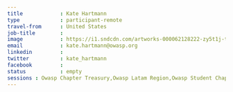 ```yaml
---
title            : Kate Hartmann
type             : participant-remote
travel-from      : United States
job-title        :
image            : https://i1.sndcdn.com/artworks-000062128222-zy5t1j-t500x500.jpg
email            : kate.hartmann@owasp.org
linkedin         :
twitter          : kate_hartmann
facebook         :
status           : empty
sessions : Owasp Chapter Treasury,Owasp Latam Region,Owasp Student Chapters,Owasp-Website
---
```


<!-- put more details about participant here -->
